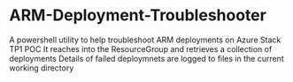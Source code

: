 # ARM-Deployment-Troubleshooter
A powershell utility to help troubleshoot ARM deployments on Azure Stack TP1 POC
It reaches into the ResourceGroup and retrieves a collection of deployments
Details of failed deploymnets are logged to files in the current working directory
